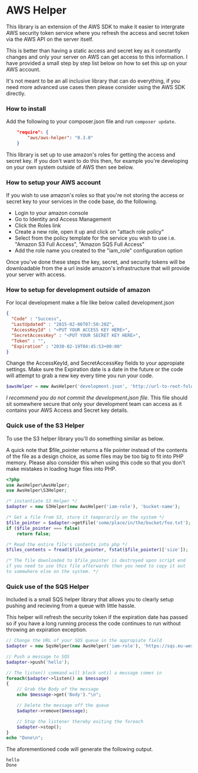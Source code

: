 # AWS Helper

This library is an extension of the AWS SDK to make it easier to intergrate
AWS security token service where you refresh the access and secret token via
the AWS API on the server itself.

This is better than having a static access and secret key as it constantly
changes and only your server on AWS can get access to this information. I
have provided a small step by step list below on how to set this up on
your AWS account.

It's not meant to be an all inclusive library that can do everything,
if you need more advanced use cases then please consider using the AWS
SDK directly.

### How to install

Add the following to your composer.json file and run ```composer update```.

```json
    "require": {
        "aws/aws-helper": "0.3.0"
    }
```

This library is set up to use amazon's roles for getting the access and
secret key. If you don't want to do this then, for example you're developing
on your own system outside of AWS then see below.

### How to setup your AWS account

If you wish to use amazon's roles so that you're not storing the access
or secret key to your services in the code base, do the following.

* Login to your amazon console
* Go to Identity and Access Management
* Click the Roles link
* Create a new role, open it up and click on "attach role policy"
* Select from the policy template for the service you wish to use
i.e. "Amazon S3 Full Access", "Amazon SQS Full Access"
* Add the role name you created to the "iam_role" configuration option

Once you've done these steps the key, secret, and security tokens will be
downloadable from the a url inside amazon's infrastructure that will provide
your server with access.

### How to setup for development outside of amazon

For local development make a file like below called development.json

```json
{
  "Code" : "Success",
  "LastUpdated" : "2015-02-06T07:50:20Z",
  "AccessKeyId" : "<PUT YOUR ACCESS KEY HERE>",
  "SecretAccessKey" : "<PUT YOUR SECRET KEY HERE>",
  "Token" : "",
  "Expiration" : "2030-02-19T04:45:53+00:00"
}

```

Change the AccessKeyId, and SecretAccessKey fields to your appropiate
settings. Make sure the Expiration date is a date in the future or the code
will attempt to grab a new key every time you run your code.

```php
$awsHelper = new AwsHelper('development.json', 'http://url-to-root-folder-with-file/');
```

*I recommend you do not commit the development.json file*. This file should sit
somewhere secure that only your development team can access as it contains your
AWS Access and Secret key details.

### Quick use of the S3 Helper

To use the S3 helper library you'll do something similar as below.

A quick note that $file_pointer returns a file pointer instead of the contents
of the file as a design choice, as some files may be too big to fit into PHP
memory. Please also consider this when using this code so that you don't make
mistakes in loading huge files into PHP.

```php
<?php
use AwsHelper\AwsHelper;
use AwsHelper\S3Helper;

/* instantiate S3 Helper */
$adapter = new S3Helper(new AwsHelper('iam-role'), 'bucket-name');

/* Get a file from S3, store it temporarily on the system */
$file_pointer = $adapter->getFile('some/place/in/the/bucket/foo.txt');
if ($file_pointer === false)
    return false;

/* Read the entire file's contents into php */
$files_contents = fread($file_pointer, fstat($file_pointer)['size']);

/* The file downloaded to $file_pointer is destroyed upon script end
if you need to use this file afterwards then you need to copy it out
to somewhere else on the system. */
```

### Quick use of the SQS Helper

Included is a small SQS helper library that allows you to clearly setup
pushing and recieving from a queue with little hassle.

This helper will refresh the security token if the expiration date has
passed so if you have a long running process the code continues to run
without throwing an expiration exception.

```php
// Change the URL of your SQS queue in the appropiate field
$adapter = new SqsHelper(new AwsHelper('iam-role'), 'https://sqs.eu-west-1.amazonaws.com/****/queue-name-here');

// Push a message to SQS
$adapter->push('hello');

// The listen() command will block until a message comes in
foreach($adapter->listen() as $message)
{
    // Grab the Body of the message
    echo $message->get('Body')."\n";

    // Delete the message off the queue
    $adapter->remove($message);

    // Stop the listener thereby exiting the foreach
    $adapter->stop();
}
echo "Done\n";
```

The aforementioned code will generate the following output.

```shell
hello
Done
```
